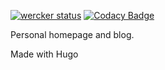 [![wercker status](https://app.wercker.com/status/668e6ef24098148589c4c3a27a839b06/master "wercker status")](https://app.wercker.com/project/byKey/668e6ef24098148589c4c3a27a839b06) [![Codacy Badge](https://api.codacy.com/project/badge/Grade/ecfce9e50d3d4fa6a602cdd3f5f5eeac)](https://www.codacy.com/app/coolbluemelvin/mlvn.io?utm_source=github.com&amp;utm_medium=referral&amp;utm_content=coolbluemelvin/mlvn.io&amp;utm_campaign=Badge_Grade)

Personal homepage and blog.

Made with Hugo
